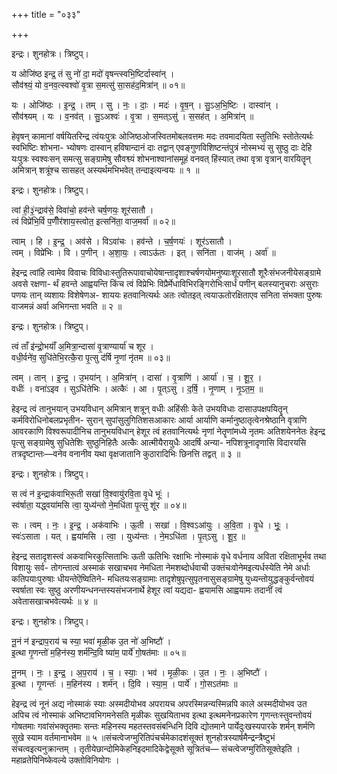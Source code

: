 +++
title = "०३३"

+++


इन्द्रः। शुनहोत्रः। त्रिष्टुप्।

य ओजि॑ष्ठ इन्द्र॒ तं सु नो॑ दा॒ मदो॑ वृषन्त्स्वभि॒ष्टिर्दास्वा॑न् ।  
सौव॑श्व्यं॒ यो व॒नव॒त्स्वश्वो॑ वृ॒त्रा स॒मत्सु॑ सा॒सह॑द॒मित्रा॑न् ॥ ०१॥

यः । ओजि॑ष्ठः । इ॒न्द्र॒ । तम् । सु । नः॒ । दाः॒ । मदः॑ । वृ॒ष॒न् । सु॒ऽअ॒भि॒ष्टिः । दास्वा॑न् ।  
सौव॑श्व्यम् । यः । व॒नव॑त् । सु॒ऽअश्वः॑ । वृ॒त्रा । स॒मत्ऽसु॑ । स॒सह॑त् । अ॒मित्रा॑न् ॥

हेवृषन् कामानां वर्षयितरिन्द्र त्वंयःपुत्रः ओजिष्ठओजस्वितमोबलवत्तमः मदः तवमादयिता स्तुतिभिः स्तोतेत्यर्थः स्वभिष्टिः शोभना- भ्योषणः दास्वान् हविषान्दानं दाः तद्वान् एवङ्गुणविशिष्टन्तंपुत्रं नोस्मभ्यं सु सुष्ठु दाः देहि यःपुत्रः स्वश्वःसन् समत्सु सङ्ग्रामेषु सौवश्व्यं शोभनाश्वानांसमूहं वनवत् हिंस्यात् तथा वृत्रा वृत्रान् वारयितॄन् अमित्रान् शत्रूंश्च सासहत् अस्यर्थमभिभवेत् तन्दाइत्यन्वयः ॥ १ ॥

इन्द्रः। शुनहोत्रः। त्रिष्टुप्।

त्वां ही॒३॒॑न्द्राव॑से॒ विवा॑चो॒ हव॑न्ते चर्ष॒णयः॒ शूर॑सातौ ।  
त्वं विप्रे॑भि॒र्वि प॒णीँर॑शाय॒स्त्वोत॒ इत्सनि॑ता॒ वाज॒मर्वा॑ ॥ ०२॥

त्वाम् । हि । इ॒न्द्र॒ । अव॑से । विऽवा॑चः । हव॑न्ते । च॒र्ष॒णयः॑ । शूर॑ऽसातौ ।  
त्वम् । विप्रे॑भिः । वि । प॒णीन् । अ॒शा॒यः॒ । त्वाऽऊ॑तः । इत् । सनि॑ता । वाज॑म् । अर्वा॑ ॥

हेइन्द्र त्वांहि त्वामेव विवाचः विविधाःस्तुतिरूपावाचोयेषान्तादृशाश्चर्षणयोमनुष्याःशूरसातौ शूरैःसंभजनीयेसङ्ग्रामे अवसे रक्षणा- र्थं हवन्ते आह्वयन्ति किंच त्वं विप्रेभिः विप्रैर्मेधाविभिरङ्गिरोभिःसार्धं पणीन् बलस्यानुचराः असुराः पणयः तान् व्यशायः विशेषेणअ- शाययः हतवानित्यर्थः अतः त्वोतइत् त्वयाऊतोरक्षिताएव सनिता संभक्ता पुरुषः वाजमन्नं अर्वा अभिगन्ता भवति ॥ २ ॥

इन्द्रः। शुनहोत्रः। त्रिष्टुप्।

त्वं ताँ इ॑न्द्रो॒भयाँ॑ अ॒मित्रा॒न्दासा॑ वृ॒त्राण्यार्या॑ च शूर ।  
वधी॒र्वने॑व॒ सुधि॑तेभि॒रत्कै॒रा पृ॒त्सु द॑र्षि नृ॒णां नृ॑तम ॥ ०३॥

त्वम् । तान् । इ॒न्द्र॒ । उ॒भया॑न् । अ॒मित्रा॑न् । दासा॑ । वृ॒त्राणि॑ । आर्या॑ । च॒ । शू॒र॒ ।  
वधीः॑ । वना॑ऽइव । सुऽधि॑तेभिः । अत्कैः॑ । आ । पृ॒त्ऽसु । द॒र्षि॒ । नृ॒णाम् । नृ॒ऽत॒म॒ ॥

हेइन्द्र त्वं तानुभयान् उभयविधान् अमित्रान् शत्रून् वधीः अहिंसीः केते उभयविधाः दासाउपक्षपयितॄन् कर्मविरोधिनोबलप्रभृतीन- सुरान् सुपांसुलुगितिशसआकारः आर्या आर्याणि कर्मानुष्ठातृत्वेनश्रेष्ठानि वृत्राणि आवरकाणि विश्वरूपादीनिच तानुभयविधान् हेशूर त्वं हतवानित्यर्थः नृणां नेतॄणांमध्ये नृतमः अतिशयेननेतः हेइन्द्र पृत्सु सङ्ग्रामेषु सुधितेशिः सुष्ठुनिहितैः अत्कैः आत्मीयैरायुधैः आदर्षि अन्या- नपिशत्रूनादृणासि विदारयसि तत्रदृष्टान्तः—वनेव वनानीव यथा वृक्षजातानि कुठारादिभिः छिनत्ति तद्वत् ॥ ३ ॥

इन्द्रः। शुनहोत्रः। त्रिष्टुप्।

स त्वं न॑ इ॒न्द्राक॑वाभिरू॒ती सखा॑ वि॒श्वायु॑रवि॒ता वृ॒धे भूः॑ ।  
स्व॑र्षाता॒ यद्ध्वया॑मसि त्वा॒ युध्य॑न्तो ने॒मधि॑ता पृ॒त्सु शू॑र ॥ ०४॥

सः । त्वम् । नः॒ । इ॒न्द्र॒ । अक॑वाभिः । ऊ॒ती । सखा॑ । वि॒श्वऽआ॑युः । अ॒वि॒ता । वृ॒धे । भूः॒ ।  
स्वः॑ऽसाता । यत् । ह्वया॑मसि । त्वा॒ । युध्य॑न्तः । ने॒मऽधि॑ता । पृ॒त्ऽसु । शू॒र॒ ॥

हेइन्द्र सतादृशस्त्वं अकवाभिरकुत्सिताभिः ऊती ऊतिभिः रक्षाभिः नोस्माकं वृधे वर्धनाय अविता रक्षिताभूर्भव तथा विशायुः सर्व- तोगन्तात्वं अस्माकं सखाचभव नेमधिता नेमशब्दोर्धवाची उक्तंचःवोनेमइत्यर्धस्येति नेमे अर्धाः कतिपयाःपुरुषाः धीयन्तेऎष्वितिने- मधितयःसङ्ग्रामाः तादृशेषुपृत्सुपृतनासुसङ्ग्रामेषु युध्यन्तोयुद्धङ्कुर्वन्तोवयं स्वर्षाता स्वः सुष्ठु अरणीयन्धनन्तस्यसंभजनार्थे हेशूर त्वां यद्यदा- ह्वयामसि आह्वयामः तदानीं त्वं अवेतासखाचभवेत्यर्थः ॥ ४ ॥

इन्द्रः। शुनहोत्रः। त्रिष्टुप्।

नू॒नं न॑ इन्द्राप॒राय॑ च स्या॒ भवा॑ मृळी॒क उ॒त नो॑ अ॒भिष्टौ॑ ।  
इ॒त्था गृ॒णन्तो॑ म॒हिन॑स्य॒ शर्म॑न्दि॒वि ष्या॑म॒ पार्ये॑ गो॒षत॑माः ॥ ०५॥

नू॒नम् । नः॒ । इ॒न्द्र॒ । अ॒प॒राय॑ । च॒ । स्याः॒ । भव॑ । मृ॒ळी॒कः । उ॒त । नः॒ । अ॒भिष्टौ॑ ।  
इ॒त्था । गृ॒णन्तः॑ । म॒हिन॑स्य । शर्म॑न् । दि॒वि । स्या॒म॒ । पार्ये॑ । गो॒सऽत॑माः ॥

हेइन्द्र त्वं नूनं अद्य नोस्माकं स्याः अस्मदीयोभव अपरायच अपरस्मिन्नन्यस्मिन्नपि काले अस्मदीयोभव उत अपिच त्वं नोस्माकं अभिष्टावभिगमनेसति मृळीकः सुखयिताभव इत्था इत्थमनेनप्रकारेण गृणन्तःस्तुवन्तोवयं गोषतमाः गवांसंभक्तॄतमाः सन्तः महिनस्य महतस्तवसंबन्धिनि दिवि द्योतमाने पार्येदुःखस्यपारके शर्मन् शर्मणि सुखे स्याम वर्तमानाभवेम ॥ ५ ॥संचत्वेजग्मुरितिपंचर्चमेकादशंसूक्तं शुनहोत्रस्यार्षमैन्द्रन्त्रैष्टुभं संचत्वइत्यनुक्रान्तम् । तृतीयेछान्दोमिकेहनिइदमादिकेद्वेसूक्ते सूत्रितंच— संचत्वेजग्मुरितिसूक्तेइति । महाव्रतेपिनिष्केवल्ये उक्तोविनियोगः ।